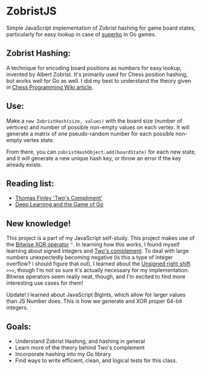 # ZobristJS 
Simple JavaScript implementation of Zobrist hashing for game board states, particularly for easy lookup in case of [superko](https://senseis.xmp.net/?Superko) in Go games.

## Zobrist Hashing:
A technique for encoding board positions as numbers for easy lookup, invented by Albert Zobrist. It's primarily used for Chess position hashing, but works well for Go as well. I did my best to understand the theory given in [Chess Programming Wiki article](https://www.chessprogramming.org/Zobrist_Hashing).

## Use:
Make a `new ZobristHash(size, values)` with the board size (number of vertices) and number of possible non-empty values on each vertex. It will generate a matrix of one pseudo-random number for each possible non-empty vertex state.

From there, you can `zobristHashObject.add(boardState)` for each new state, and it will generate a new unique hash key, or throw an error if the key already exists.

## Reading list:
- [Thomas Finley 'Two's Compliment'](https://www.cs.cornell.edu/~tomf/notes/cps104/twoscomp.html)
- [Deep Learning and the Game of Go](https://www.manning.com/books/deep-learning-and-the-game-of-go)

## New knowledge!
This project is a part of my JavaScript self-study. This project makes use of the [Bitwise XOR operator](https://developer.mozilla.org/en-US/docs/Web/JavaScript/Reference/Operators/Bitwise_XOR) `^`. In learning how this works, I found myself learning about signed integers and  [Two's complement](https://en.wikipedia.org/wiki/Two%27s_complement). To deal with large numbers unexpectedly becoming negative (is this a type of integer overflow? i should figure that out), I learned about the [Unsigned right shift](https://developer.mozilla.org/en-US/docs/Web/JavaScript/Reference/Operators/Unsigned_right_shift) `>>>`, though I'm not so sure it's actually necessary for my implementation. Bitwise operators seem really neat, though, and I'm excited to find more interesting use cases for them!

Update! I learned about JavaScript BigInts, which allow for larger values than JS Number does. This is how we generate and XOR proper 64-bit integers.

## Goals: 
- Understand Zobrist Hashing, and hashing in general
- Learn more of the theory behind Two's complement
- Incorporate hashing into my Go library
- Find ways to write efficient, clean, and logical tests for this class.